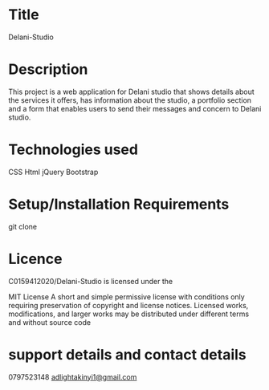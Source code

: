 # Title
Delani-Studio
# Description
This project is a web application for Delani studio that shows details about the services it offers, has information about the studio, a portfolio section and a form that enables users to send their messages and concern to Delani studio.
# Technologies used
CSS
Html
jQuery
Bootstrap
# Setup/Installation Requirements
git clone
# Licence
C0159412020/Delani-Studio is licensed under the

MIT License
A short and simple permissive license with conditions only requiring preservation of copyright and license notices. Licensed works, modifications, and larger works may be distributed under different terms and without source code
# support details and contact details
0797523148
adlightakinyi1@gmail.com




